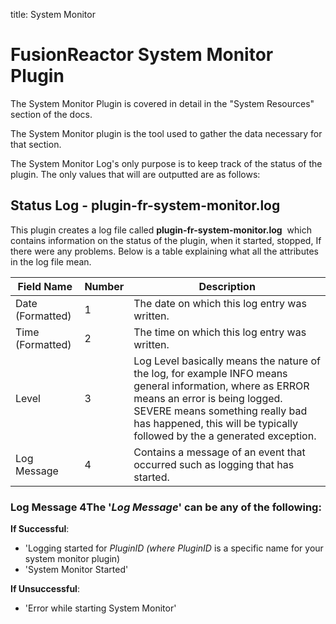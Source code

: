 title: System Monitor
# FusionReactor System Monitor Plugin

The System Monitor Plugin is covered in detail in the "System
Resources" section of the docs.

The System Monitor plugin is the tool used to gather the data necessary
for that section.

The System Monitor Log's only purpose is to keep track of the status of
the plugin. The only values that will are outputted are as follows:

## Status Log - plugin-fr-system-monitor.log

This plugin creates a log file called **plugin-fr-system-monitor.log** 
which contains information on the status of the plugin, when it started,
stopped, If there were any problems. Below is a table explaining what
all the attributes in the log file mean.

|Field Name|Number|Description|
|--- |--- |--- |
|Date (Formatted)|1|The date on which this log entry was written.|
|Time (Formatted)|2|The time on which this log entry was written.|
|Level|3|Log Level basically means the nature of the log, for example INFO means general information, where as ERROR means an error is being logged. SEVERE means something really bad has happened, this will be typically followed by the a generated exception.|
|Log Message|4|Contains a message of an event that occurred such as logging that has started.|


### Log Message 4The '*Log Message*' can be any of the following:

**If Successful**:

-   'Logging started for *PluginID *(where* PluginID* is a specific name
    for your system monitor plugin)
-   'System Monitor Started'

**If Unsuccessful**:

-   'Error while starting System Monitor'
